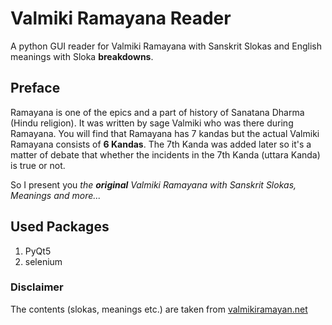 # Valmiki Ramayana Reader

A python GUI reader for Valmiki Ramayana with Sanskrit Slokas and English meanings with Sloka **breakdowns**.

## Preface

Ramayana is one of the epics and a part of history of Sanatana Dharma (Hindu religion). It was written by sage Valmiki who was there during Ramayana. You will find that Ramayana has 7 kandas but the actual Valmiki Ramayana consists of **6 Kandas**. The 7th Kanda was added later so it's a matter of debate that whether the incidents in the 7th Kanda (uttara Kanda) is true or not.

So I present you *the **original** Valmiki Ramayana with Sanskrit Slokas, Meanings and more...*

## Used Packages

1. PyQt5
2. selenium

### Disclaimer

The contents (slokas, meanings etc.) are taken from [valmikiramayan.net](https://valmikiramayan.net)
